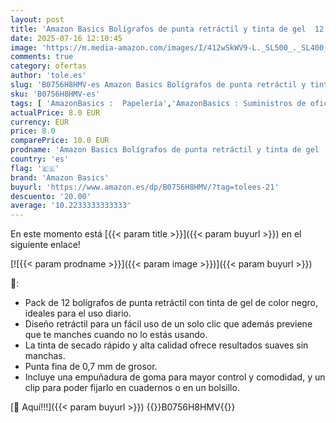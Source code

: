 ```yaml
---
layout: post
title: 'Amazon Basics Bolígrafos de punta retráctil y tinta de gel  12 Unidad  Paquete de 1   punta fina  Negro'
date: 2025-07-16 12:10:45
image: 'https://m.media-amazon.com/images/I/412wSkWV9-L._SL500_._SL400_.jpg'
comments: true
category: ofertas
author: 'tole.es'
slug: 'B0756H8HMV-es Amazon Basics Bolígrafos de punta retráctil y tinta de gel...'
sku: 'B0756H8HMV-es'
tags: [ 'AmazonBasics :  Papelería','AmazonBasics : Suministros de oficina','Arborist Merchandising Root','Bolígrafos de tinta gel','Bolígrafos y recambios','Bolígrafos, lápices y útiles de escritura','Oficina y papelería','Self Service','Special Features Stores','amazon basics','bolígrafos','ea2646c3-be00-45fe-8702-34c4f95305c9_0','ea2646c3-be00-45fe-8702-34c4f95305c9_201','🇪🇸', ]
actualPrice: 8.0 EUR
currency: EUR
price: 8.0
comparePrice: 10.0 EUR
prodname: 'Amazon Basics Bolígrafos de punta retráctil y tinta de gel  12 Unidad  Paquete de 1   punta fina  Negro'
country: 'es'
flag: '🇪🇸'
brand: 'Amazon Basics'
buyurl: 'https://www.amazon.es/dp/B0756H8HMV/?tag=tolees-21'
descuento: '20.00'
average: '10.2233333333333'
---
```


En este momento está [{{< param title >}}]({{< param buyurl >}}) en el siguiente enlace!

[![{{< param prodname >}}]({{< param image >}})]({{< param buyurl >}})

🔎:

- Pack de 12 bolígrafos de punta retráctil con tinta de gel de color negro, ideales para el uso diario.
- Diseño retráctil para un fácil uso de un solo clic que además previene que te manches cuando no lo estás usando.
- La tinta de secado rápido y alta calidad ofrece resultados suaves sin manchas.
- Punta fina de 0,7 mm de grosor.
- Incluye una empuñadura de goma para mayor control y comodidad, y un clip para poder fijarlo en cuadernos o en un bolsillo.

[🛒 Aquí!!!]({{< param buyurl >}})
{{<world>}}B0756H8HMV{{</world>}}
